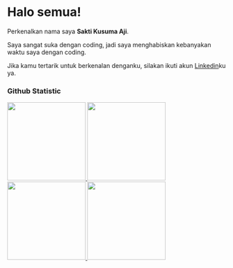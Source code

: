 # Halo semua! 
 
Perkenalkan nama saya **Sakti Kusuma Aji**.<br>
 
Saya sangat suka dengan coding, jadi saya menghabiskan kebanyakan waktu saya dengan coding.<br>
 
Jika kamu tertarik untuk berkenalan denganku, silakan ikuti akun [Linkedin](https://www.linkedin.com/in/sakti-kusuma-aji/)ku ya.
 
### Github Statistic
<p align="left">
<a href="https://github.com/saktiworkstation">
  <img height="180em" src="https://github-readme-stats-eight-theta.vercel.app/api?username=saktiworkstation&show_icons=true&theme=algolia&include_all_commits=true&count_private=true"/>
  <img height="180em" src="https://github-readme-stats-eight-theta.vercel.app/api/top-langs/?username=saktiworkstation&layout=compact&layout=compact&theme=algolia"/>

 <img height="180em" src="https://github-readme-streak-stats.herokuapp.com/?user=saktiworkstation&show_icons=true&theme=algolia&include_all_commits=true&count_private=true"/>
 <img height="180em" src="[![GitHub Streak](http://github-readme-streak-stats.herokuapp.com?user=saktiworkstation&show_icons=true&theme=algolia&include_all_commits=true&count_private=true)](https://git.io/streak-stats)"/>
</a>
</p>

<!--
**saktiworkstation/saktiworkstation** is a ✨ _special_ ✨ repository because its `README.md` (this file) appears on your GitHub profile.

Here are some ideas to get you started:

- 🔭 I’m currently working on ...
- 🌱 I’m currently learning ...
- 👯 I’m looking to collaborate on ...
- 🤔 I’m looking for help with ...
- 💬 Ask me about ...
- 📫 How to reach me: ...
- 😄 Pronouns: ...
- ⚡ Fun fact: ...
-->
